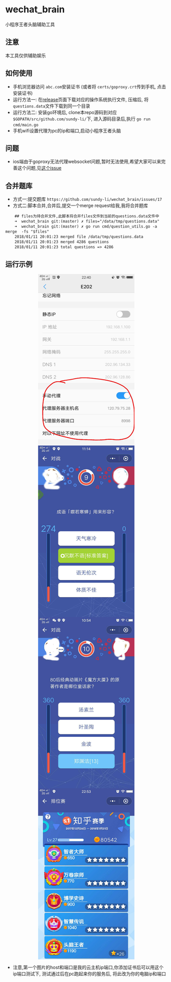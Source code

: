 # wechat_brain
小程序王者头脑辅助工具


## 注意
本工具仅供辅助娱乐

## 如何使用
	
- 手机浏览器访问 `abc.com`安装证书 (或者将 `certs/goproxy.crt`传到手机, 点击安装证书)
- 运行方法一: 在[release](https://github.com/sundy-li/wechat_brain/releases)页面下载对应的操作系统执行文件, 压缩后, 将`questions.data`文件下载到同一个目录
- 运行方法二: 安装go环境后, clone本repo源码到对应`$GOPATH/src/github.com/sundy-li/`下, 进入源码目录后,执行 `go run cmd/main.go`
- 手机wifi设置代理为pc的ip和端口,启动小程序王者头脑


## 问题

- ios端由于goproxy无法代理websocket问题,暂时无法使用,希望大家可以来完善这个问题,见[这个issue](https://github.com/sundy-li/wechat_brain/issues/18)


## 合并题库

- 方式一:提交题库 `https://github.com/sundy-li/wechat_brain/issues/17`
- 方式二:脚本合并,合并后,提交一个merge request给我,我将合并题库

```	
	## files为待合并文件,此脚本将合并files文件到当前的questions.data文件中
	➜  wechat_brain git:(master) ✗ files="/data/tmp/questions.data"
	➜  wechat_brain git:(master) ✗ go run cmd/question_utils.go -a merge  -fs "$files"
	2018/01/11 20:01:23 merged file /data/tmp/questions.data
	2018/01/11 20:01:23 merged 4286 questions
	2018/01/11 20:01:23 total questions => 4286
```

## 运行示例

<div align="center">    
 <img src="./docs/3.jpeg" width = "300" alt="配置代理" align=center />
 <img src="./docs/2.jpg" width = "300" alt="自动提示标准答案" align=center />
 <img src="./docs/1.jpg" width = "300" alt="自动估算最可能的答案" align=center />
 <img src="./docs/4.jpeg" width = "300" alt="自动提示标准答案" align=center />
</div>

- 注意,第一个图片的host和端口是我的云主机ip端口,你添加证书后可以用这个ip端口测试下, 测试通过后在pc跑起来你的服务后, 将此改为你的电脑ip和端口
